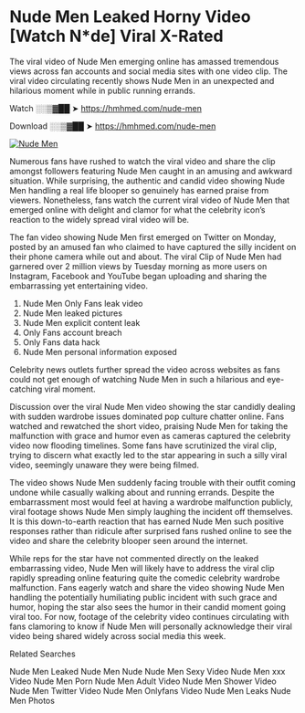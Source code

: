 ﻿# Nude Men Leaked Horny Video [Watch N*de] Viral X-Rated

The viral video of ﻿Nude Men emerging online has amassed tremendous views across fan accounts and social media sites with one video clip. The viral video circulating recently shows ﻿Nude Men in an unexpected and hilarious moment while in public running errands. 

Watch ░░▒▓██ ➤ https://hmhmed.com/nude-men

Download ░░▒▓██ ➤ https://hmhmed.com/nude-men

[![Nude Men](https://i.imgur.com/dJHk4Zq.gif)](https://hmhmed.com/nude-men)

Numerous fans have rushed to watch the viral video and share the clip amongst followers featuring ﻿Nude Men caught in an amusing and awkward situation. While surprising, the authentic and candid video showing ﻿Nude Men handling a real life blooper so genuinely has earned praise from viewers. Nonetheless, fans watch the current viral video of ﻿Nude Men that emerged online with delight and clamor for what the celebrity icon’s reaction to the widely spread viral video will be.

The fan video showing ﻿Nude Men first emerged on Twitter on Monday, posted by an amused fan who claimed to have captured the silly incident on their phone camera while out and about. The viral Clip of ﻿Nude Men had garnered over 2 million views by Tuesday morning as more users on Instagram, Facebook and YouTube began uploading and sharing the embarrassing yet entertaining video. 

1. ﻿Nude Men Only Fans leak video
2. ﻿Nude Men leaked pictures
3. ﻿Nude Men explicit content leak
4. Only Fans account breach
5. Only Fans data hack
6. ﻿Nude Men personal information exposed

Celebrity news outlets further spread the video across websites as fans could not get enough of watching ﻿Nude Men in such a hilarious and eye-catching viral moment. 

Discussion over the viral ﻿Nude Men video showing the star candidly dealing with sudden wardrobe issues dominated pop culture chatter online. Fans watched and rewatched the short video, praising ﻿Nude Men for taking the malfunction with grace and humor even as cameras captured the celebrity video now flooding timelines. Some fans have scrutinized the viral clip, trying to discern what exactly led to the star appearing in such a silly viral video, seemingly unaware they were being filmed.

The video shows ﻿Nude Men suddenly facing trouble with their outfit coming undone while casually walking about and running errands. Despite the embarrassment most would feel at having a wardrobe malfunction publicly, viral footage shows ﻿Nude Men simply laughing the incident off themselves. It is this down-to-earth reaction that has earned ﻿Nude Men such positive responses rather than ridicule after surprised fans rushed online to see the video and share the celebrity blooper seen around the internet.  

While reps for the star have not commented directly on the leaked embarrassing video, ﻿Nude Men will likely have to address the viral clip rapidly spreading online featuring quite the comedic celebrity wardrobe malfunction. Fans eagerly watch and share the video showing ﻿Nude Men handling the potentially humiliating public incident with such grace and humor, hoping the star also sees the humor in their candid moment going viral too. For now, footage of the celebrity video continues circulating with fans clamoring to know if ﻿Nude Men will personally acknowledge their viral video being shared widely across social media this week.

Related Searches

﻿Nude Men Leaked
﻿Nude Men Nude
﻿Nude Men Sexy Video
﻿Nude Men xxx Video
﻿Nude Men Porn
﻿Nude Men Adult Video
﻿Nude Men Shower Video
﻿Nude Men Twitter Video
﻿Nude Men Onlyfans Video
﻿Nude Men Leaks
﻿Nude Men Photos